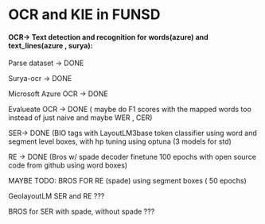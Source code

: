 # OCR and KIE in FUNSD


#### OCR-> Text detection and recognition for words(azure) and text_lines(azure , surya): 
Parse dataset -> DONE

Surya-ocr -> DONE

Microsoft Azure OCR -> DONE

Evalueate OCR -> DONE ( maybe do F1 scores with the mapped words too instead of just naive and maybe WER , CER)

SER-> DONE (BIO tags with LayoutLM3base token classifier using word and segment level boxes, with hp tuning using optuna (3 models for std)

RE -> DONE (Bros w/ spade decoder finetune 100 epochs with open source code from github using word boxes)


MAYBE TODO:
BROS FOR RE (spade) using segment boxes ( 50 epochs) 

GeolayoutLM SER and RE ??? 

BROS for SER with spade, without spade ???
